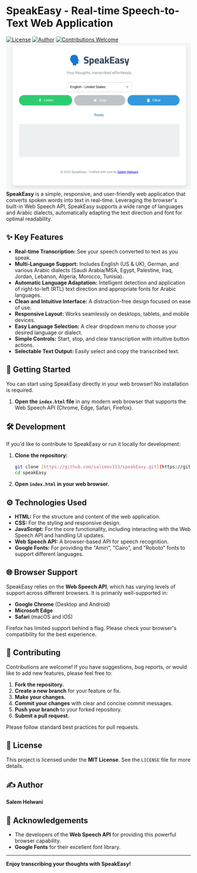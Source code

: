 # SpeakEasy - Real-time Speech-to-Text Web Application

[![License](https://img.shields.io/badge/License-MIT-yellow.svg)](https://opensource.org/licenses/MIT)
[![Author](https://img.shields.io/badge/Author-Salem%20Helwani-blue)](https://github.com/salimov333/) [![Contributions Welcome](https://img.shields.io/badge/Contributions-Welcome-brightgreen.svg)](https://github.com/salimov333/speakEasy/issues)
![SpeakEasy Screenshot](assets/speakeasy-screenshot.png)
 **SpeakEasy** is a simple, responsive, and user-friendly web application that converts spoken words into text in real-time. Leveraging the browser's built-in Web Speech API, SpeakEasy supports a wide range of languages and Arabic dialects, automatically adapting the text direction and font for optimal readability.

## ✨ Key Features

- **Real-time Transcription:** See your speech converted to text as you speak.
- **Multi-Language Support:** Includes English (US & UK), German, and various Arabic dialects (Saudi Arabia/MSA, Egypt, Palestine, Iraq, Jordan, Lebanon, Algeria, Morocco, Tunisia).
- **Automatic Language Adaptation:** Intelligent detection and application of right-to-left (RTL) text direction and appropriate fonts for Arabic languages.
- **Clean and Intuitive Interface:** A distraction-free design focused on ease of use.
- **Responsive Layout:** Works seamlessly on desktops, tablets, and mobile devices.
- **Easy Language Selection:** A clear dropdown menu to choose your desired language or dialect.
- **Simple Controls:** Start, stop, and clear transcription with intuitive button actions.
- **Selectable Text Output:** Easily select and copy the transcribed text.

## 🚀 Getting Started

You can start using SpeakEasy directly in your web browser! No installation is required.

1.  **Open the `index.html` file** in any modern web browser that supports the Web Speech API (Chrome, Edge, Safari, Firefox).

## 🛠️ Development

If you'd like to contribute to SpeakEasy or run it locally for development:

1.  **Clone the repository:**

    ```bash
    git clone [https://github.com/salimov333/speakEasy.git](https://github.com/salimov333/speakEasy.git)
    cd speakEasy
    ```

2.  **Open `index.html` in your web browser.**

## ⚙️ Technologies Used

- **HTML:** For the structure and content of the web application.
- **CSS:** For the styling and responsive design.
- **JavaScript:** For the core functionality, including interacting with the Web Speech API and handling UI updates.
- **Web Speech API:** A browser-based API for speech recognition.
- **Google Fonts:** For providing the "Amiri", "Cairo", and "Roboto" fonts to support different languages.

## 🌐 Browser Support

SpeakEasy relies on the **Web Speech API**, which has varying levels of support across different browsers. It is primarily well-supported in:

- **Google Chrome** (Desktop and Android)
- **Microsoft Edge**
- **Safari** (macOS and iOS)

Firefox has limited support behind a flag. Please check your browser's compatibility for the best experience.

## 🤝 Contributing

Contributions are welcome! If you have suggestions, bug reports, or would like to add new features, please feel free to:

1.  **Fork the repository.**
2.  **Create a new branch** for your feature or fix.
3.  **Make your changes.**
4.  **Commit your changes** with clear and concise commit messages.
5.  **Push your branch** to your forked repository.
6.  **Submit a pull request.**

Please follow standard best practices for pull requests.

## 📜 License

This project is licensed under the **MIT License**. See the `LICENSE` file for more details.

## ✍️ Author

**Salem Helwani**

## 🙏 Acknowledgements

- The developers of the **Web Speech API** for providing this powerful browser capability.
- **Google Fonts** for their excellent font library.

---

**Enjoy transcribing your thoughts with SpeakEasy!**
